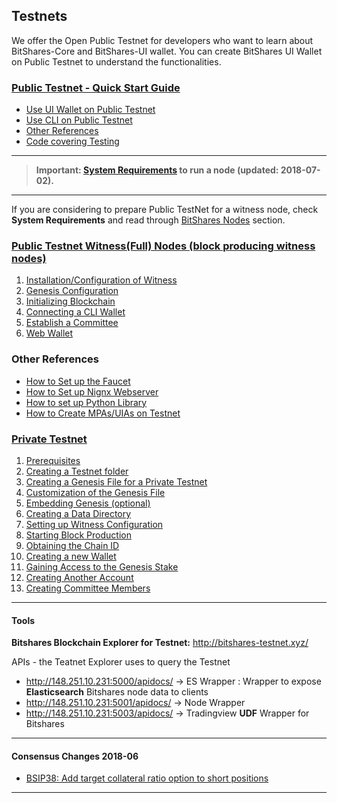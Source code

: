 ## Testnets

We offer the Open Public Testnet for developers who want to learn about BitShares-Core and BitShares-UI wallet. You can create BitShares UI Wallet on Public Testnet to understand the functionalities. 

### [Public Testnet - Quick Start Guide](../testnets/public_testnet_details.md#public-testnet---quick-start-guide)
- [Use UI Wallet on Public Testnet](../testnets/public_testnet_details.md#use-the-ui-wallet-on-public-testnet)
- [Use CLI on Public Testnet](../testnets/public_testnet_details.md#use-the-cli-on-public-testnet)
- [Other References](../testnets/public_testnet_details.md#other-references)
- [Code covering Testing](../testnets/testing_wiki.md#testing)

***

> **Important: [System Requirements](../nodes_full_witness/full_nodes.md#system-requirements) to run a node (updated: 2018-07-02).**

***

If you are considering to prepare Public TestNet for a witness node, check **System Requirements** and read through [BitShares Nodes](../nodes_full_witness/README.md#bitshares-nodes-and-p2p-network) section.

### [Public Testnet Witness(Full) Nodes (block producing witness nodes) ](../testnets/public_testnet.md)
1. [Installation/Configuration of Witness](../testnets/public_testnet.md#1-installation_configuration-of-witness)
2. [Genesis Configuration](../testnets/public_testnet.md#2-genesis-configuration)
3. [Initializing Blockchain](../testnets/public_testnet.md#3-initializing-blockchain)
4. [Connecting a CLI Wallet](../testnets/public_testnet.md#4-connecting-a-cli-wallet)
5. [Establish a Committee](../testnets/public_testnet.md#5-establish-a-committee)
6. [Web Wallet](../testnets/public_testnet.md#6-web-wallet)

### Other References
- [How to Set up the Faucet](../testnets/setup_faucet.md#how-to-set-up-the-faucet)
- [How to Set up Nignx Webserver](../testnets/setup_nignx.md#how-to-set-up-nignx-webserver)
- [How to set up Python Library](../testnets/setup_python_lib.md#how-to-set-up-python-library)
- [How to Create MPAs/UIAs on Testnet](../testnets/setup_python_lib.md#create-mpasuias)

### [Private Testnet](../testnets/private_testnet.md#how-to-setup-private-testnet)
1. [Prerequisites](#1-prerequisites)
2. [Creating a Testnet folder](../testnets/private_testnet.md#2-creating-a-testnet-folder)
3. [Creating a Genesis File for a Private Testnet](../testnets/private_testnet.md#3-creating-a-genesis-file-for-a-private-testnet)
4. [Customization of the Genesis File](../testnets/private_testnet.md#4-customization-of-the-genesis-file)
5. [Embedding Genesis (optional)](../testnets/private_testnet.md#5-embedding-genesis-optional)
6. [Creating a Data Directory](../testnets/private_testnet.md#6-creating-a-data-directory)
7. [Setting up Witness Configuration](../testnets/private_testnet.md#7-setting-up-witness-configuration)
8. [Starting Block Production](../testnets/private_testnet.md#8-starting-block-production)
9. [Obtaining the Chain ID](../testnets/private_testnet.md#9-obtaining-the-chain-id)
10. [Creating a new Wallet](../testnets/private_testnet.md#10-creating-a-new-wallet)
11. [Gaining Access to the Genesis Stake](../testnets/private_testnet.md#11-gaining-access-to-the-genesis-stake)
12. [Creating Another Account](../testnets/private_testnet.md#12-creating-another-account)
13. [Creating Committee Members](../testnets/private_testnet.md#13-creating-committee-members)

***
#### Tools
**Bitshares Blockchain Explorer for Testnet:** http://bitshares-testnet.xyz/ 

APIs - the Teatnet Explorer uses to query the Testnet
- http://148.251.10.231:5000/apidocs/ -> ES Wrapper : Wrapper to expose **Elasticsearch** Bitshares node data to clients
- http://148.251.10.231:5001/apidocs/ -> Node Wrapper
- http://148.251.10.231:5003/apidocs/ ->  Tradingview **UDF** Wrapper for Bitshares

***

#### Consensus Changes 2018-06
-  [BSIP38: Add target collateral ratio option to short positions](../testnets/consensus-changes-2018-06.md#bsip38-add-target-collateral-ratio-option-to-short-positions) 

***


